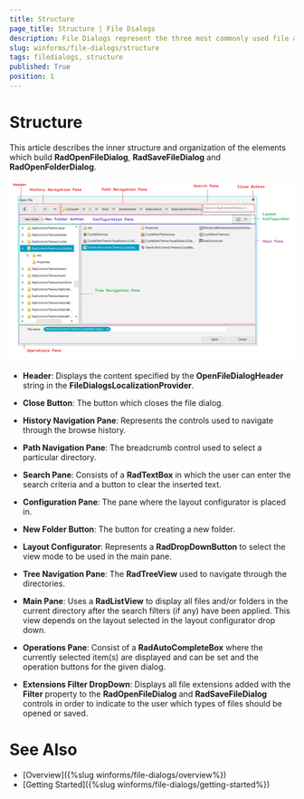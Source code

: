 ```yaml
---
title: Structure
page_title: Structure | File Dialogs
description: File Dialogs represent the three most commonly used file and folder manipulation dialogs
slug: winforms/file-dialogs/structure
tags: filedialogs, structure
published: True
position: 1 
---
```


# Structure 

This article describes the inner structure and organization of the elements which build **RadOpenFileDialog**, **RadSaveFileDialog** and **RadOpenFolderDialog**.

![winforms/file-dialogs-structure 001](images/file-dialogs-structure001.png) 

* **Header**: Displays the content specified by the **OpenFileDialogHeader** string in the **FileDialogsLocalizationProvider**. 

* **Close Button**: The button which closes the file dialog.

* **History Navigation Pane**: Represents the controls used to navigate through the browse history.

* **Path Navigation Pane**: The breadcrumb control used to select a particular directory.

* **Search Pane**: Consists of a **RadTextBox** in which the user can enter the search criteria and a button to clear the inserted text.

* **Configuration Pane**: The pane where the layout configurator is placed in.

* **New Folder Button**: The button for creating a new folder.

* **Layout Configurator**: Represents a **RadDropDownButton** to select the view mode to be used in the main pane.

* **Tree Navigation Pane**: The **RadTreeView** used to navigate through the directories.

* **Main Pane**: Uses a **RadListView** to display all files and/or folders in the current directory after the search filters (if any) have been applied. This view depends on the layout selected in the layout configurator drop down.

* **Operations Pane**: Consist of a **RadAutoCompleteBox** where the currently selected item(s) are displayed and can be set and the operation buttons for the given dialog.

* **Extensions Filter DropDown**: Displays all file extensions added with the **Filter** property to the **RadOpenFileDialog** and **RadSaveFileDialog** controls in order to indicate to the user which types of files should be opened or saved.

# See Also

* [Overview]({%slug winforms/file-dialogs/overview%}) 
* [Getting Started]({%slug winforms/file-dialogs/getting-started%})